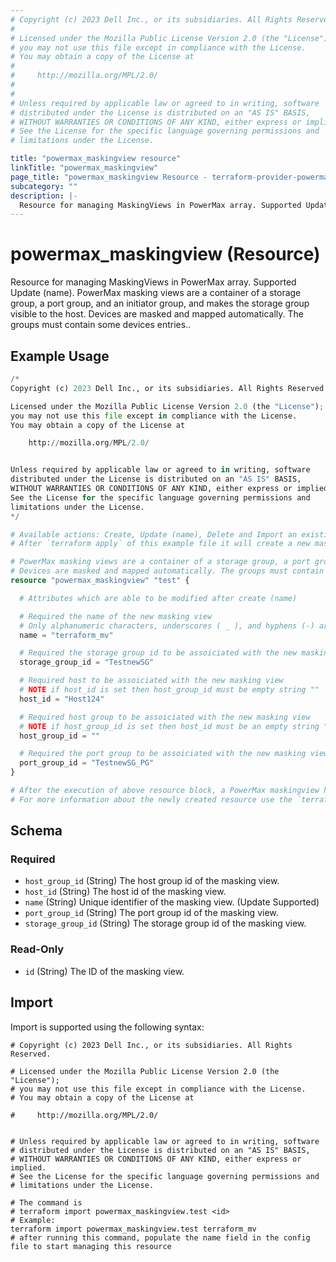 ```yaml
---
# Copyright (c) 2023 Dell Inc., or its subsidiaries. All Rights Reserved.
#
# Licensed under the Mozilla Public License Version 2.0 (the "License");
# you may not use this file except in compliance with the License.
# You may obtain a copy of the License at
#
#     http://mozilla.org/MPL/2.0/
#
#
# Unless required by applicable law or agreed to in writing, software
# distributed under the License is distributed on an "AS IS" BASIS,
# WITHOUT WARRANTIES OR CONDITIONS OF ANY KIND, either express or implied.
# See the License for the specific language governing permissions and
# limitations under the License.

title: "powermax_maskingview resource"
linkTitle: "powermax_maskingview"
page_title: "powermax_maskingview Resource - terraform-provider-powermax"
subcategory: ""
description: |-
  Resource for managing MaskingViews in PowerMax array. Supported Update (name). PowerMax masking views are a container of a storage group, a port group, and an initiator group, and makes the storage group visible to the host. Devices are masked and mapped automatically. The groups must contain some devices entries..
---
```


# powermax_maskingview (Resource)

Resource for managing MaskingViews in PowerMax array. Supported Update (name). PowerMax masking views are a container of a storage group, a port group, and an initiator group, and makes the storage group visible to the host. Devices are masked and mapped automatically. The groups must contain some devices entries..


## Example Usage

```terraform
/*
Copyright (c) 2023 Dell Inc., or its subsidiaries. All Rights Reserved.

Licensed under the Mozilla Public License Version 2.0 (the "License");
you may not use this file except in compliance with the License.
You may obtain a copy of the License at

    http://mozilla.org/MPL/2.0/


Unless required by applicable law or agreed to in writing, software
distributed under the License is distributed on an "AS IS" BASIS,
WITHOUT WARRANTIES OR CONDITIONS OF ANY KIND, either express or implied.
See the License for the specific language governing permissions and
limitations under the License.
*/

# Available actions: Create, Update (name), Delete and Import an existing maskingview from the PowerMax Array.
# After `terraform apply` of this example file it will create a new masking_view with the name set in `name` attribute on the PowerMax

# PowerMax masking views are a container of a storage group, a port group, and an initiator group, and makes the storage group visible to the host. 
# Devices are masked and mapped automatically. The groups must contain some devices entries.
resource "powermax_maskingview" "test" {

  # Attributes which are able to be modified after create (name)

  # Required the name of the new masking view
  # Only alphanumeric characters, underscores ( _ ), and hyphens (-) are allowed
  name = "terraform_mv"

  # Required the storage group id to be assoiciated with the new masking view
  storage_group_id = "TestnewSG"

  # Required host to be assoiciated with the new masking view
  # NOTE if host_id is set then host_group_id must be empty string ""
  host_id = "Host124"

  # Required host group to be assoiciated with the new masking view
  # NOTE if host_group_id is set then host_id must be an empty string ""
  host_group_id = ""

  # Required the port group to be assoiciated with the new masking view
  port_group_id = "TestnewSG_PG"
}

# After the execution of above resource block, a PowerMax maskingview has been created at PowerMax array.
# For more information about the newly created resource use the `terraform show` command to review the current state
```

<!-- schema generated by tfplugindocs -->
## Schema

### Required

- `host_group_id` (String) The host group id of the masking view.
- `host_id` (String) The host id of the masking view.
- `name` (String) Unique identifier of the masking view. (Update Supported)
- `port_group_id` (String) The port group id of the masking view.
- `storage_group_id` (String) The storage group id of the masking view.

### Read-Only

- `id` (String) The ID of the masking view.

## Import

Import is supported using the following syntax:

```shell
# Copyright (c) 2023 Dell Inc., or its subsidiaries. All Rights Reserved.

# Licensed under the Mozilla Public License Version 2.0 (the "License");
# you may not use this file except in compliance with the License.
# You may obtain a copy of the License at

#     http://mozilla.org/MPL/2.0/


# Unless required by applicable law or agreed to in writing, software
# distributed under the License is distributed on an "AS IS" BASIS,
# WITHOUT WARRANTIES OR CONDITIONS OF ANY KIND, either express or implied.
# See the License for the specific language governing permissions and
# limitations under the License.

# The command is
# terraform import powermax_maskingview.test <id>
# Example:
terraform import powermax_maskingview.test terraform_mv
# after running this command, populate the name field in the config file to start managing this resource
```